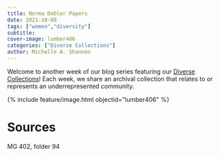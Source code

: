 ```yaml
---
title: Norma Dobler Papers
date: 2021-10-08
tags: ["women","diversity"]
subtitle: 
cover-image: lumber406
categories: ["Diverse Collections"]
author: Michelle A. Shannon
---
```


Welcome to another week of our blog series featuring our [Diverse Collections](https://harvester.lib.uidaho.edu/series/diversecollections.html)! Each week, we share an archival collection that relates to or represents an underrepresented community.

{% include feature/image.html objectid="lumber406" %}

# Sources

MG 402, folder 94
